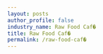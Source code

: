 ```yaml
---
layout: posts 
author_profile: false 
industry_name: Raw Food Caf�
title: Raw Food Caf�
permalink: /raw-food-caf�
---
```

